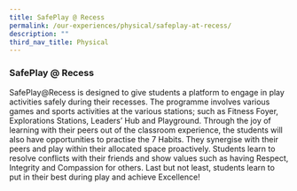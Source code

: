 ```yaml
---
title: SafePlay @ Recess
permalink: /our-experiences/physical/safeplay-at-recess/
description: ""
third_nav_title: Physical
---
```

### **SafePlay @ Recess**
SafePlay@Recess is designed to give students a platform to engage in play activities safely during their recesses. The programme involves various games and sports activities at the various stations; such as Fitness Foyer, Explorations Stations, Leaders’ Hub and Playground. Through the joy of learning with their peers out of the classroom experience, the students will also have opportunities to practise the 7 Habits. They synergise with their peers and play within their allocated space proactively. Students learn to resolve conflicts with their friends and show values such as having Respect, Integrity and Compassion for others. Last but not least, students learn to put in their best during play and achieve Excellence!


